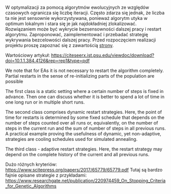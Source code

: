 W optymalizacji za pomocą algorytmów ewolucyjnych ze względów czasowych ogranicza się liczbę iteracji. Często zdarza się jednak, że liczba ta nie jest sensownie wykorzystywana, ponieważ algorytm utyka w optimum lokalnym i stara się je jak najdokładniej zlokalizować. Rozwiązaniem może być wykrycie bezsensowności dalszej pracy i restart algorytmu. Zaproponować, zaimplementować i przebadać strategię wykrywania bezcelowości dalszej pracy. Przed rozpoczęciem realizacji projektu proszę zapoznać się z zawartością [strony](http://staff.elka.pw.edu.pl/~rbiedrzy/PSZT/index.html).

Wartościowy artykuł: https://citeseerx.ist.psu.edu/viewdoc/download?doi=10.1.1.384.4126&rep=rep1&type=pdf

  We note that for EAs it is not necessary to restart the
  algorithm completely. Partial restarts in the sense of re-initializing parts of the
  population are possible

  The first class is a static setting where a certain number of steps is fixed in advance. Then one can discuss whether it is better to spend a lot of time in one long run or in multiple short runs.

  The second class comprises dynamic restart strategies. Here, the point of time for restarts is determined by some fixed schedule that depends on the number of steps counted over all runs or, equivalently, on the number of steps in the current run and the sum of number of steps in all previous runs.
  A practical example proving the usefulness of dynamic, yet non-adaptive, strategies
  are cooling schedules used for simulated annealing.

  The third class - adaptive restart strategies. Here, the restart strategy may depend on the complete history of the current and all previous runs.

Dużo różnych kryteriów: https://www.scitepress.org/papers/2017/65779/65779.pdf
Tutaj są bardzo fajnie opisane strategie z przykładami: https://www.researchgate.net/publication/220974459_On_Stopping_Criteria_for_Genetic_Algorithms
